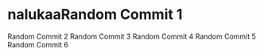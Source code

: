 # nalukaaRandom Commit 1
Random Commit 2
Random Commit 3
Random Commit 4
Random Commit 5
Random Commit 6
